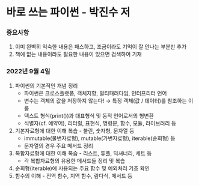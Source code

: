 # 바로 쓰는 파이썬 - 박진수 저
### 중요사항
1. 이미 완벽히 익숙한 내용은 패스하고, 조금이라도 기억이 잘 안나는 부분만 추가
2. 책에 없는 내용이라도 필요한 내용이 있으면 검색하여 기재

### 2022년 9월 4일
1. 파이썬의 기본적인 개념 정리
    - 파이썬은 크로스플랫폼, 객체지향, 멀티패러다임, 인터프리터 언어
    - 변수는 객체의 값을 저장하지 않는다! → 특정 객체(값 / 데이터)를 참조하는 이름
    - 텍스트 형식(print())과 대표형식 및 동적 언어로서의 형변환
    - 식별자(cf. 예약어), 리터럴, 표현식, 명령문, 함수, 모듈, 라이브러리 등
2. 기본자료형에 대한 이해 복습 - 불린, 숫자형, 문자열 등
    - immutable(불변자료형), mutable(가변자료형), iterable(순회형) 등
    - 문자열의 경우 주요 메서드 정리
3. 복합자료형에 대한 이해 복습 - 리스트, 튜플, 딕셔너리, 세트 등
    - 각 복합자료형의 유용한 메서드들 정리 및 복습
4. 순회형(iterable)에 사용되는 주요 함수 및 예외처리 기초 확인
5. 함수의 이해 - 전역 함수, 지역 함수, 람다식, 메서드 등
